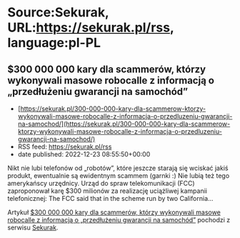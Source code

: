 # Source:Sekurak, URL:https://sekurak.pl/rss, language:pl-PL

## $300 000 000 kary dla scammerów, którzy wykonywali masowe robocalle z informacją o „przedłużeniu gwarancji na samochód”
 - [https://sekurak.pl/300-000-000-kary-dla-scammerow-ktorzy-wykonywali-masowe-robocalle-z-informacja-o-przedluzeniu-gwarancji-na-samochod/](https://sekurak.pl/300-000-000-kary-dla-scammerow-ktorzy-wykonywali-masowe-robocalle-z-informacja-o-przedluzeniu-gwarancji-na-samochod/)
 - RSS feed: https://sekurak.pl/rss
 - date published: 2022-12-23 08:55:50+00:00

<p>Nikt nie lubi telefonów od &#8222;robotów&#8221;, które jeszcze starają się wciskać jakiś produkt, ewentualnie są ewidentnym scammem (garnki :) Nie lubią też tego amerykańscy urzędnicy. Urząd do spraw telekomunikacji (FCC) zaproponował karę $300 milionów za realizację uciążliwej kampanii telefonicznej: The FCC said that in the scheme run by two California...</p>
<p>Artykuł <a href="https://sekurak.pl/300-000-000-kary-dla-scammerow-ktorzy-wykonywali-masowe-robocalle-z-informacja-o-przedluzeniu-gwarancji-na-samochod/" rel="nofollow">$300 000 000 kary dla scammerów, którzy wykonywali masowe robocalle z informacją o &#8222;przedłużeniu gwarancji na samochód&#8221;</a> pochodzi z serwisu <a href="https://sekurak.pl" rel="nofollow">Sekurak</a>.</p>

